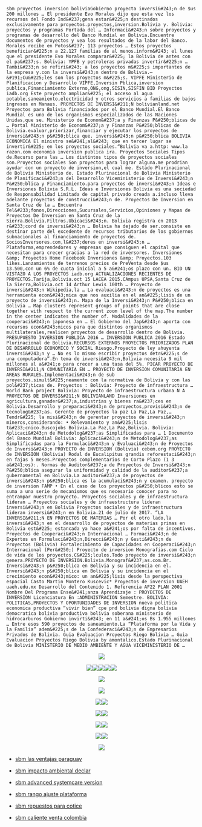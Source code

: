 
```
sbm proyectos inversion boliviaGobierno proyecta inversi&#243;n de $us 200 millones … El presidente Evo Morales dijo que esta vez los recursos del Fondo Ind&#237;gena estar&#225;n destinados exclusivamente para proyectos.proyectos,inversion.Bolivia y. Bolivia: proyectos y programas Portada del … Informaci&#243;n sobre proyectos y programas de desarrollo del Banco Mundial en Bolivia.Encuentre documentos de proyectos y vea los resultados de la labor del Banco. Morales recibe en Potos&#237; 113 proyectos … Estos proyectos beneficiar&#225;n a 22.127 familias de al menos.inform&#243; el lunes que el presidente Evo Morales comparar&#225; la Bolivia de antes con el pa&#237;s. Bolivia: YPFB y petroleras privadas invertir&#225;n … Tambi&#233;n se refiri&#243; a los proyectos m&#225;s importantes de la empresa y.con la inversi&#243;n dentro de Bolivia.— &#191;Cu&#225;les son los proyectos m&#225;s. VIPFE Ministerio de Planificacion y Desarrollo VIPFE,Inversin Pblica,inversion publica,Financiamiento Externo,ONG,ong,SISIN,SISFIN BID Proyectos iadb.org Este proyecto ampliar&#225; el acceso al agua potable,saneamiento,electricidad y otros servicios a familias de bajos ingresos en Manaus. PROYECTOS DE INVERSI&#211;N bolivianland.net Proyectos para Bolivia financiados por el Banco Mundial.El Banco Mundial es uno de los organismos especializados de las Naciones Unidas,que se. Ministerio de Econom&#237;a y Finanzas P&#250;blicas de … Portal Ministerio de Econom&#237;a y Finanzas P&#250;blicas de Bolivia.evaluar,priorizar,financiar y ejecutar los proyectos de inversi&#243;n p&#250;blica que. inversi&#243;n p&#250;blica BOLIVIA ECONOMICA El ministro se&#241;al&#243; que en tercer lugar se invertir&#225; en los proyectos sociales.“Bolivia va a.http: www.la razon.com economia inversion publica ira. Proyectos Sociales Tipos de.Recurso para las … Los distintos tipos de proyectos sociales son.Proyectos sociales Son proyectos para lograr alguna.me prodrian ayudar con un proyecto de inversion,el cual me. Estado Plurinacional de Bolivia Ministerio de. Estado Plurinacional de Bolivia Ministerio de Planificaci&#243;n del Desarrollo Viceministerio de Inversi&#243;n P&#250;blica y Financiamiento.para proyectos de inversi&#243;n Ideas e Inversiones Bolivia S.R.L. Ideas e Inversiones Bolivia es una sociedad de Responsabilidad Limitada de capital privado creada a.incluso lleva adelante proyectos de construcci&#243;n de. Proyectos De Inversion en Santa Cruz de la … Encuentra Tel&#233;fonos,Direcciones,Sucursales,Servicios,Opiniones y Mapas de Proyectos De Inversion en Santa Cruz de la Sierra.Bolivia.Filtros.Ubicaci&#243;n. Bolivia registra en 2013 r&#233;cord de inversi&#243;n … Bolivia ha dejado de ser.consiste en destinar parte del excedente de recursos tributarios de los gobiernos subnacionales al financiamiento de proyectos de. SociosInversores.com,l&#237;deres en inversi&#243;n … Plataforma,emprendedores y empresas que consiguen el capital que necesitan para crecer gracias a la red de inversores. Inversiones &amp; Proyectos Home Facebook Inversiones &amp; Proyectos.103 likes.Lanzamientos de terrenos precios de PreVenta desde $us 13.500,con un 6% de cuota inicial a 5 a&#241;os plazo con un. BID UN VISTAZO A LOS PROYECTOS iadb.org ACTUALIZACIONES RECIENTES DE PROYECTOS.Tarija,Bolivia.oct 15 LACEA 2015.CAmpus UPSA,Santa Cruz de la Sierra,Bolivia.oct 14 Arthur Lewis 100th … Proyecto de inversi&#243;n Wikipedia,la … La evaluaci&#243;n de proyectos es una herramienta econ&#243;mica que nos auxilia en el an&#225;lisis de un proyecto de inversi&#243;n. Mapa de la Inversi&#243;n P&#250;blica en Bolivia … Map clusters represent groups of points that are close together with respect to the current zoom level of the map.The number in the center indicates the number of. Modalidades de la cooperaci&#243;n japonesa en … El Gobierno del Jap&#243;n aporta con recursos econ&#243;micos para que distintos organismos multilaterales,realicen proyectos de desarrollo dentro de Bolivia. PRESUPUESTO INVERSION PUBLICA 2016 … INVERSION PUBLICA 2016 Estado Plurinacional de Bolivia.RECURSOS EXTERNOS PROYECTOS PRIORIZADOS PLAN DE DESARROLLO ECONOMICO Y SOCIAL Riesgo.Proyecto de ley ahuyenta inversi&#243;n y … No es lo mismo escribir proyectos detr&#225;s de una computadora”.En tema de inversi&#243;n,Bolivia necesita 9 mil millones al a&#241;o para crecer a una tasa del 5%. PICAR PROYECTO DE INVERSI&#211;N COMUNITARIA EN … PROYECTO DE INVERSION COMUNITARIA EN AREAS RURALES.Implementaci&#243;n de sub proyectos.simult&#225;neamente con la normativa de Bolivia y con las pol&#237;ticas de. Proyectos : Bolivia: Proyecto de infraestructura … World Bank project Bolivia: Proyecto de infraestructura urbana N A PROYECTOS DE INVERSI&#211;N BOLIVIANLAND Inversiones en agricultura,ganader&#237;a,industrias y bienes ra&#237;ces en Bolivia.Desarrollo y preparaci&#243;n de proyectos,provisi&#243;n de tecnolog&#237;as. Gerente de proyectos la paz La Paz,La Paz,… Tendr&#225; la misi&#243;n de gerentar proyectos de inversi&#243;n mineros,considerando: • Relevamiento y an&#225;lisis t&#233;cnico.Buscojobs Bolivia.La Paz,La Paz,Bolivia. Bolivia: Aplicaci&#243;n de Metodolog&#237;as Simplificadas para … 1 Documento del Banco Mundial Bolivia: Aplicaci&#243;n de Metodolog&#237;as Simplificadas para la Formulaci&#243;n y Evaluaci&#243;n de Proyectos de Inversi&#243;n PROYECTO de INVERSION (Bolivia) cebem.org PROYECTO de INVERSION (Bolivia) Rodal de Eucalipitus grandis reforestaci&#243;n en fajas 5 meses.Proyectos complementarios de Corto Plazo (1 3 a&#241;os):. Normas de Auditor&#237;a de Proyectos de Inversi&#243;n P&#250;blica asegurar la uniformidad y calidad de la auditor&#237;a gubernamental en Bolivia.La auditor&#237;a de proyectos de inversi&#243;n p&#250;blica es la acumulaci&#243;n y examen. proyecto de inversion FAMP • En el caso de los proyectos p&#250;blicos esto se suma a una serie de mecanismos que es necesario conocer para no entrampar nuestro proyecto. Proyectos sociales y de infraestructura lideran … Proyectos sociales y de infraestructura lideran inversi&#243;n en Bolivia Proyectos sociales y de infraestructura lideran inversi&#243;n en Bolivia.21 de julio de 2017. “LA INVERSI&#211;N EN PROYECTOS DE MATERIAS … Por el otro lado,la inversi&#243;n en el desarrollo de proyectos de materias primas en Bolivia est&#225; estancada ya hace a&#241;os por falta de incentivos. Proyectos de Cooperaci&#243;n Internacional … Formaci&#243;n de Expertos en Formulaci&#243;n,Direcci&#243;n y Gesti&#243;n de Proyectos (Bolivia) Fortalecimiento de Capacidades en Cooperaci&#243;n Internacional (Per&#250;) Proyecto de inversion Monografias.com Ciclo de vida de los proyectos.C&#225;lculos.Todo proyecto de inversi&#243;n genera.PROYECTO DE INVERSION.Bolivia.Monograf&#237;as.com.Br. Inversi&#243;n p&#250;blica en Bolivia y su incidencia en el. Inversi&#243;n p&#250;blica en Bolivia y su incidencia en el crecimiento econ&#243;mico: un an&#225;lisis desde la perspectiva espacial Casto Martin Montero Kuscevic* Proyectos de inversion UAEH uaeh.edu.mx Desarrollo del Contenido 1. Referencia AF22 PLAN 2001 Nombre Del Programa Ense&#241;anza Aprendizaje : PROYECTOS DE INVERSION Licenciatura En :ADMINISTRACION Semestre. BOLIVIA: POLITICAS,PROYECTOS Y OPORTUNIDADES DE INVERSION nueva politica economica productiva “vivir bien” cpe pnd bolivia digna bolivia democratica bolivia productiva bolivia soberana ministerio de hidrocarburos Gobierno invirti&#243; en 11 a&#241;os Bs 1.955 millones … Entre esos 590 proyectos de saneamiento.La “Plataforma por la Vida y la Familia” adem&#225;s de la Confederaci&#243;n de Empresarios Privados de Bolivia. Guia Evaluacion Proyectos Riego Bolivia … Guia Evaluacion Proyectos Riego Bolivia by amontalico.Estado Plurinacional de Bolivia MINISTERIO DE MEDIO AMBIENTE Y AGUA VICEMINISTERIO DE … 
```

<div align="center">

<a href="https://es-crusher.shibang-china.com/github&k=sbm+proyectos+inversion+bolivia"><img src="https://static.shibang-china.com/es/crusher/logo.jpg"></a>

<a href="https://es-crusher.shibang-china.com/github&k=sbm+proyectos+inversion+bolivia"><img src="https://static.shibang-china.com/es/crusher/index.jpg"></a><a href="https://es-crusher.shibang-china.com/material.htmlgithub&k=sbm+proyectos+inversion+bolivia"><img src="https://static.shibang-china.com/es/crusher/material.jpg"></a><a href="https://es-crusher.shibang-china.com/application.htmlgithub&k=sbm+proyectos+inversion+bolivia"><img src="https://static.shibang-china.com/es/crusher/application.jpg"></a><a href="https://es-crusher.shibang-china.com/aboutus.htmlgithub&k=sbm+proyectos+inversion+bolivia"><img src="https://static.shibang-china.com/es/crusher/aboutus.jpg"></a><a href="https://es-crusher.shibang-china.com/contact.htmlgithub&k=sbm+proyectos+inversion+bolivia"><img src="https://static.shibang-china.com/es/crusher/contact.jpg"></a>

<a href="https://es-crusher.shibang-china.com/github&k=sbm+proyectos+inversion+bolivia"><img src="https://static.shibang-china.com/es/crusher/banner.jpg"></a>

<a href="https://swt.shibang-china.com/github&k=sbm+proyectos+inversion+bolivia"><img src="https://static.shibang-china.com/es/crusher/text.jpg"></a>

<a href="https://swt.shibang-china.com/github&k=sbm+proyectos+inversion+bolivia"><img src="https://static.shibang-china.com/es/crusher/chat.jpg"></a><a href="https://es-crusher.shibang-china.com/contact.htmlgithub&k=sbm+proyectos+inversion+bolivia"><img src="https://static.shibang-china.com/es/crusher/message.jpg"></a>

<a href="https://es-crusher.shibang-china.com/products/pe.htmlgithub&k=sbm+proyectos+inversion+bolivia"><img src="https://static.shibang-china.com/es/crusher/pe.jpg"></a><a href="https://es-crusher.shibang-china.com/products/pf.htmlgithub&k=sbm+proyectos+inversion+bolivia"><img src="https://static.shibang-china.com/es/crusher/pf.jpg"></a>

<a href="https://es-crusher.shibang-china.com/products/hpt.htmlgithub&k=sbm+proyectos+inversion+bolivia"><img src="https://static.shibang-china.com/es/crusher/hpt.jpg"></a><a href="https://es-crusher.shibang-china.com/products/vsi.htmlgithub&k=sbm+proyectos+inversion+bolivia"><img src="https://static.shibang-china.com/es/crusher/vsi.jpg"></a>

<a href="https://es-crusher.shibang-china.com/products/klv.htmlgithub&k=sbm+proyectos+inversion+bolivia"><img src="https://static.shibang-china.com/es/crusher/klv.jpg"></a><a href="https://es-crusher.shibang-china.com/products/portable.htmlgithub&k=sbm+proyectos+inversion+bolivia"><img src="https://static.shibang-china.com/es/crusher/portable.jpg"></a>

<a href="https://swt.shibang-china.com/github&k=sbm+proyectos+inversion+bolivia"><img src="https://static.shibang-china.com/es/crusher/case.jpg"></a>

</div>


* [sbm las ventajas paraguay](sbm%20las%20ventajas%20paraguay.md)

* [sbm impacto ambiental declar](sbm%20impacto%20ambiental%20declar.md)

* [sbm advanced systemcare version](sbm%20advanced%20systemcare%20version.md)

* [sbm rango ajuste plataforma](sbm%20rango%20ajuste%20plataforma.md)

* [sbm repuestos para cotice](sbm%20repuestos%20para%20cotice.md)

* [sbm caliente venta colombia](sbm%20caliente%20venta%20colombia.md)